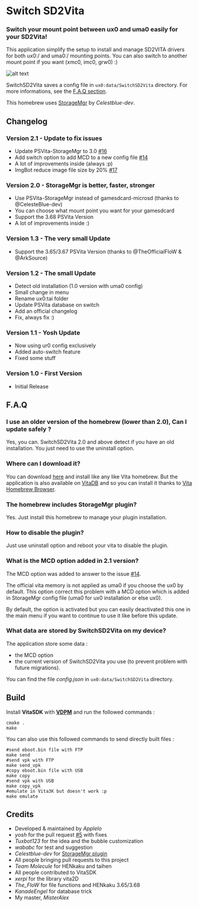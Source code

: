 # Switch SD2Vita

### Switch your mount point between ux0 and uma0 easily for your SD2Vita!

This application simplify the setup to install and manage SD2VITA drivers for both ux0:/ and uma0:/ mounting points.
You can also switch to another mount point if you want (xmc0, imc0, grw0) :)

![alt text](https://pbs.twimg.com/media/DoRtr6UXgAEY8S8.jpg "Screenshot")

SwitchSD2Vita saves a config file in ``ux0:data/SwitchSD2Vita`` directory. For more informations, see the [F.A.Q section](#faq).

This homebrew uses [StorageMgr](https://github.com/CelesteBlue-dev/PSVita-StorageMgr) by *Celestblue-dev*.

## Changelog

### Version 2.1 - Update to fix issues

- Update PSVita-StorageMgr to 3.0 [#16](https://github.com/Applelo/SwitchSD2Vita/issues/16)
- Add switch option to add MCD to a new config file [#14](https://github.com/Applelo/SwitchSD2Vita/issues/14)
- A lot of improvements inside (always :p)
- ImgBot reduce image file size by 20% [#17](https://github.com/Applelo/SwitchSD2Vita/pull/17)

### Version 2.0 - StorageMgr is better, faster, stronger

- Use PSVita-StorageMgr instead of gamesdcard-microsd (thanks to @CelesteBlue-dev)
- You can choose what mount point you want for your gamesdcard
- Support the 3.68 PSVita Version
- A lot of improvements inside :)

### Version 1.3 - The very small Update

- Support the 3.65/3.67 PSVita Version (thanks to @TheOfficialFloW & @ArkSource)


### Version 1.2 - The small Update

- Detect old installation (1.0 version with uma0 config)
- Small change in menu
- Rename ux0:tai folder
- Update PSVita database on switch
- Add an official changelog
- Fix, always fix :)

### Version 1.1 - Yosh Update

- Now using ur0 config exclusively
- Added auto-switch feature
- Fixed some stuff

### Version 1.0 - First Version

- Initial Release

## F.A.Q

### I use an older version of the homebrew (lower than 2.0), Can I update safely ?

Yes, you can. SwitchSD2Vita 2.0 and above detect if you have an old installation. You just need to use the uninstall option.

### Where can I download it?

You can download [here](https://github.com/Applelo/SwitchSD2Vita/releases) and install like any like Vita homebrew.
But the application is also available on [VitaDB](https://vitadb.rinnegatamante.it/#/info/294) and so you can install it thanks to [Vita Homebrew Browser](https://github.com/devnoname120/vhbb).

### The homebrew includes StorageMgr plugin?

Yes. Just install this homebrew to manage your plugin installation.

### How to disable the plugin?

Just use uninstall option and reboot your vita to disable the plugin.

### What is the MCD option added in 2.1 version?

The MCD option was added to answer to the issue [#14](https://github.com/Applelo/SwitchSD2Vita/issues/14). 

The official vita memory is not applied as uma0 if you choose the ux0 by default. This option correct this problem with a MCD option which is added in StorageMgr config file (uma0 for ux0 installation or else ux0). 

By default, the option is activated but you can easily deactivated this one in the main menu if you want to continue to use it like before this update. 

### What data are stored by SwitchSD2Vita on my device?

The application store some data :
- the MCD option
- the current version of SwitchSD2Vita you use (to prevent problem with future migrations).

You can find the file *config.json* in ``ux0:data/SwitchSD2Vita`` directory.


## Build
Install **VitaSDK** with [**VDPM**](https://github.com/vitasdk/vdpm) and run the followed commands :

```shell
cmake .
make
```

You can also use this followed commands to send directly built files :

```shell
#send eboot.bin file with FTP
make send
#send vpk with FTP
make send_vpk
#copy eboot.bin file with USB
make copy
#send vpk with USB
make copy_vpk
#emulate in Vita3K but doesn't work :p
make emulate
```

## Credits

* Developed & maintained by *Applelo*
* *yosh* for the pull request [#5](https://github.com/Applelo/SwitchSD2Vita/pull/5) with fixes
* *Tuxbot123* for the idea and the bubble customization
* *wababc* for test and suggestion
* *Celestblue-dev* for [StorageMgr plugin](https://github.com/CelesteBlue-dev/PSVita-StorageMgr)
* All people bringing pull requests to this project
* *Team Molecule* for HENkaku and taihen
* All people contributed to VitaSDK
* *xerpi* for the library vita2D
* *The_FloW* for file functions and HENkaku 3.65/3.68
* *KanadeEngel* for database trick
* My master, *MisterAlex*
